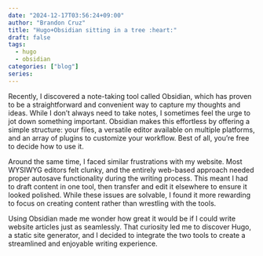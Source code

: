 ```yaml
---
date: "2024-12-17T03:56:24+09:00"
author: "Brandon Cruz"
title: "Hugo+Obsidian sitting in a tree :heart:"
draft: false
tags:
  - hugo
  - obsidian
categories: ["blog"]
series:
---
```


Recently, I discovered a note-taking tool called Obsidian, which has proven to be a straightforward and convenient way to capture my thoughts and ideas. While I don’t always need to take notes, I sometimes feel the urge to jot down something important. Obsidian makes this effortless by offering a simple structure: your files, a versatile editor available on multiple platforms, and an array of plugins to customize your workflow. Best of all, you’re free to decide how to use it.

Around the same time, I faced similar frustrations with my website. Most WYSIWYG editors felt clunky, and the entirely web-based approach needed proper autosave functionality during the writing process. This meant I had to draft content in one tool, then transfer and edit it elsewhere to ensure it looked polished. While these issues are solvable, I found it more rewarding to focus on creating content rather than wrestling with the tools.

Using Obsidian made me wonder how great it would be if I could write website articles just as seamlessly. That curiosity led me to discover Hugo, a static site generator, and I decided to integrate the two tools to create a streamlined and enjoyable writing experience.
